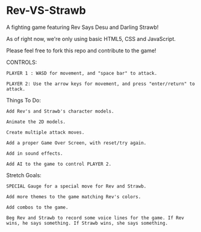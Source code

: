 # Rev-VS-Strawb
A fighting game featuring Rev Says Desu and Darling Strawb!

As of right now, we're only using basic HTML5, CSS and JavaScript.

Please feel free to fork this repo and contribute to the game!

CONTROLS: 

    PLAYER 1 : WASD for movement, and "space bar" to attack.

    PLAYER 2: Use the arrow keys for movement, and press "enter/return" to attack.

Things To Do:

    Add Rev's and Strawb's character models.

    Animate the 2D models.

    Create multiple attack moves.

    Add a proper Game Over Screen, with reset/try again.

    Add in sound effects.

    Add AI to the game to control PLAYER 2.

Stretch Goals:

    SPECIAL Gauge for a special move for Rev and Strawb.

    Add more themes to the game matching Rev's colors.

    Add combos to the game.

    Beg Rev and Strawb to record some voice lines for the game. If Rev wins, he says something. If Strawb wins, she says something.